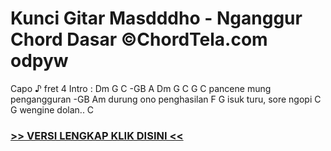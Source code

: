 
 # Kunci Gitar Masdddho - Nganggur Chord Dasar ©ChordTela.com odpyw


Capo ♪ fret 4 Intro : Dm G C -GB A Dm G C G C pancene mung pengangguran -GB Am durung ono penghasilan F G isuk turu, sore ngopi C G wengine dolan.. C

###  <a href="https://shortlighzx.web.app?sq=Kunci Gitar Masdddho - Nganggur Chord Dasar ©ChordTela.com"> >> VERSI LENGKAP KLIK DISINI << </a>
